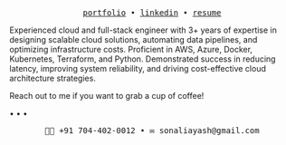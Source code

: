 <p align="center">
  <samp>
<!--     <a href="https://docs.google.com/document/d/1tlF579BJ-1orBawwig7kHkgoyvqzgvFix_B0W1duP8Q/edit?usp=sharing">resume</a> • -->
    <a href="https://sonaliayash.in">portfolio</a> •
    <a href="https://www.linkedin.com/in/yash-sonalia">linkedin</a> •
   <a href="https://docs.google.com/document/d/1MIelFdnQQho_2_WcLei22meWXWBv09wVleCV5dJmUz0/edit?usp=sharing">resume</a>
  </samp>
</p>


Experienced cloud and full-stack engineer with 3+ years of expertise in designing scalable cloud solutions, automating data pipelines, and optimizing infrastructure costs. Proficient in AWS, Azure, Docker, Kubernetes, Terraform, and Python. Demonstrated success in reducing latency, improving system reliability, and driving cost-effective cloud architecture strategies.

Reach out to me if you want to grab a cup of coffee!


• • •

<p align="center">
  <samp>🤙🏼 +91 704-402-0012 • ✉️ sonaliayash@gmail.com</samp>
</p>
